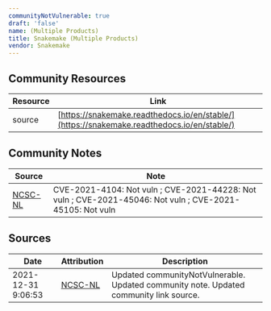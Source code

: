 ```yaml
---
communityNotVulnerable: true
draft: 'false'
name: (Multiple Products)
title: Snakemake (Multiple Products)
vendor: Snakemake
---
```



## Community Resources
| Resource | Link |
| --- | --- |
| source | [https://snakemake.readthedocs.io/en/stable/](https://snakemake.readthedocs.io/en/stable/) |

## Community Notes
| Source | Note |
| --- | --- |
| [NCSC-NL](https://github.com/NCSC-NL/log4shell/blob/main/software/README.md) | CVE-2021-4104: Not vuln ; CVE-2021-44228: Not vuln ; CVE-2021-45046: Not vuln ; CVE-2021-45105: Not vuln </ul> |

## Sources
| Date | Attribution | Description |
| --- | --- | --- |
| 2021-12-31 9:06:53 | [NCSC-NL](https://github.com/NCSC-NL/log4shell/blob/main/software/README.md) | Updated communityNotVulnerable. Updated community note. Updated community link source.  |
